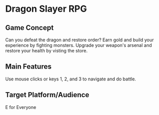 # Dragon Slayer RPG
## Game Concept
Can you defeat the dragon and restore order? Earn gold and build your experience by fighting monsters. Upgrade your weapon's arsenal and restore your health by visting the store.


## Main Features
Use mouse clicks or keys 1, 2, and 3 to navigate and do battle.


## Target Platform/Audience
E for Everyone